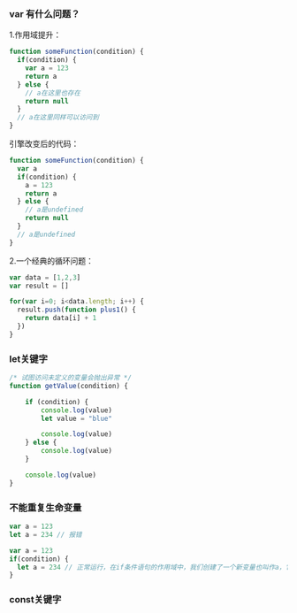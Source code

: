 ### var 有什么问题？
1.作用域提升：
```javascript
function someFunction(condition) {
  if(condition) {
    var a = 123
    return a
  } else {
    // a在这里也存在
    return null
  }
  // a在这里同样可以访问到
}
```
引擎改变后的代码：
```javascript
function someFunction(condition) {
  var a
  if(condition) {
    a = 123
    return a
  } else {
    // a是undefined
    return null
  }
  // a是undefined
}
```
2.一个经典的循环问题：
```javascript
var data = [1,2,3]
var result = []

for(var i=0; i<data.length; i++) {
  result.push(function plus1() {
    return data[i] + 1
  })
}
```

### let关键字
```javascript
/* 试图访问未定义的变量会抛出异常 */
function getValue(condition) {

    if (condition) {
        console.log(value)
        let value = "blue"

        console.log(value)
    } else {
        console.log(value)
    }

    console.log(value)
}
```

### 不能重复生命变量
```javascript
var a = 123
let a = 234 // 报错
```
```javascript
var a = 123
if(condition) {
  let a = 234 // 正常运行，在if条件语句的作用域中，我们创建了一个新变量也叫作a，它会在当前作用域中覆盖全局作用域中的a
}
```

### const关键字



